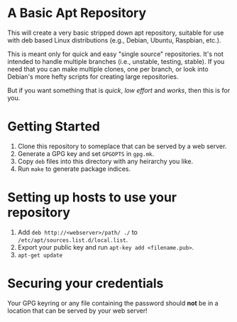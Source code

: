 # A Basic Apt Repository

This will create a very basic stripped down apt repository, suitable for
use with deb based Linux distributions (e.g., Debian, Ubuntu, Raspbian, etc.).

This is meant only for quick and easy "single source" repositories. It's not
intended to handle multiple branches (i.e., unstable, testing, stable). If you
need that you can make multiple clones, one per branch, or look into Debian's
more hefty scripts for creating large repositories.

But if you want something that is *quick*, *low effort* and *works*, then this
is for you.

# Getting Started

1. Clone this repository to someplace that can be served by a web server.
2. Generate a GPG key and set `GPGOPTS` in `gpg.mk`.
3. Copy `deb` files into this directory with any heirarchy you like.
4. Run `make` to generate package indices.

# Setting up hosts to use your repository

1. Add `deb http://<webserver>/path/ ./` to `/etc/apt/sources.list.d/local.list`.
2. Export your public key and run `apt-key add <filename.pub>`.
3. `apt-get update`

# Securing your credentials

Your GPG keyring or any file containing the password should **not** be in
a location that can be served by your web server!
